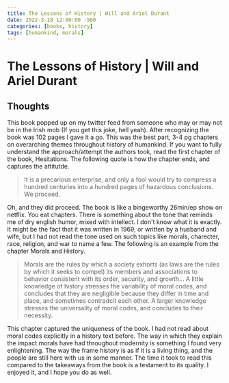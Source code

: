 ```yaml
---
title: The Lessons of History | Will and Ariel Durant
date: 2022-3-18 12:00:00 -500
categories: [books, history]
tags: [humankind, morals]
---
```


# The Lessons of History | Will and Ariel Durant

## Thoughts

This book popped up on my twitter feed from someone who may or may not be in the Irish mob (If you get this joke, hell yeah). After recognizing the book was 102 pages I gave it a go. This was the best part, 3-4 pg chapters on overarching themes throughout history of humankind. If you want to fully understand the approach/attempt the authors took, read the first chapter of the book, Hesitations. The following quote is how the chapter ends, and captures the attitutde.

>It is a precarious enterprise, and only a fool would try to compress a hundred centuries into a hundred pages of hazardous conclusions. We proceed.

Oh, and they did proceed. The book is like a bingeworthy 26min/ep show on netflix. You eat chapters. There is something about the tone that reminds me of dry english humor, mixed with intellect. I don't know what it is exactly. It might be the fact that it was written in 1969, or written by a husband and wife, but I had not read the tone used on such topics like morals, charecter, race, religion, and war to name a few. The following is an example from the chapter Morals and History.

>Morals are the rules by which a society exhorts (as laws are the rules by which it seeks to compel) its members and associations to behavior consistent with its order, security, and growth... A little knowledge of history stresses the variability of moral codes, and concludes that they are negligible because they differ in time and place, and sometimes contradcit each other. A larger knowledge stresses the universality of moral codes, and concludes to their necessity.

This chapter captured the uniqueness of the book. I had not read about moral codes explicitly in a history text before. The way in which they explain the impact morals have had throughout modernity is something I found very enlightening. The way the frame history is as if it is a living thing, and the people are still here with us in some manner. The time it took to read this compared to the takeaways from the book is a testament to its quality. I enjoyed it, and I hope you do as well.